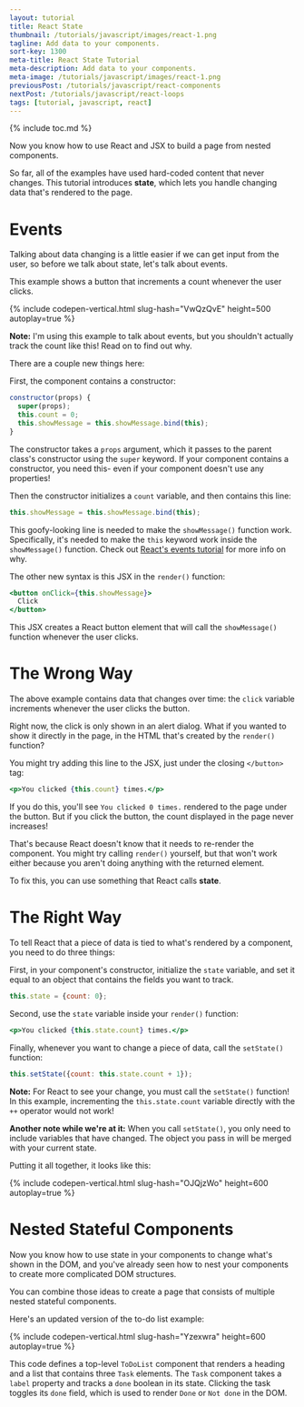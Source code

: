 ```yaml
---
layout: tutorial
title: React State
thumbnail: /tutorials/javascript/images/react-1.png
tagline: Add data to your components.
sort-key: 1300
meta-title: React State Tutorial
meta-description: Add data to your components.
meta-image: /tutorials/javascript/images/react-1.png
previousPost: /tutorials/javascript/react-components
nextPost: /tutorials/javascript/react-loops
tags: [tutorial, javascript, react]
---
```


{% include toc.md %}

Now you know how to use React and JSX to build a page from nested components.

So far, all of the examples have used hard-coded content that never changes. This tutorial introduces **state**, which lets you handle changing data that's rendered to the page.

# Events

Talking about data changing is a little easier if we can get input from the user, so before we talk about state, let's talk about events.

This example shows a button that increments a count whenever the user clicks.

{% include codepen-vertical.html slug-hash="VwQzQvE" height=500 autoplay=true %}

**Note:** I'm using this example to talk about events, but you shouldn't actually track the count like this! Read on to find out why.

There are a couple new things here:

First, the component contains a constructor:

```javascript
constructor(props) {
  super(props);
  this.count = 0;
  this.showMessage = this.showMessage.bind(this);
}
```

The constructor takes a `props` argument, which it passes to the parent class's constructor using the `super` keyword. If your component contains a constructor, you need this- even if your component doesn't use any properties!

Then the constructor initializes a `count` variable, and then contains this line:

```javascript
this.showMessage = this.showMessage.bind(this);
```

This goofy-looking line is needed to make the `showMessage()` function work. Specifically, it's needed to make the `this` keyword work inside the `showMessage()` function. Check out [React's events tutorial](https://reactjs.org/docs/handling-events.html) for more info on why.

The other new syntax is this JSX in the `render()` function:

```jsx
<button onClick={this.showMessage}>
  Click
</button>
```

This JSX creates a React button element that will call the `showMessage()` function whenever the user clicks.

# The Wrong Way

The above example contains data that changes over time: the `click` variable increments whenever the user clicks the button.

Right now, the click is only shown in an alert dialog. What if you wanted to show it directly in the page, in the HTML that's created by the `render()` function?

You might try adding this line to the JSX, just under the closing `</button>` tag:

```jsx
<p>You clicked {this.count} times.</p>
```

If you do this, you'll see `You clicked 0 times.` rendered to the page under the button. But if you click the button, the count displayed in the page never increases!

That's because React doesn't know that it needs to re-render the component. You might try calling `render()` yourself, but that won't work either because you aren't doing anything with the returned element.

To fix this, you can use something that React calls **state**.

# The Right Way

To tell React that a piece of data is tied to what's rendered by a component, you need to do three things:

First, in your component's constructor, initialize the `state` variable, and set it equal to an object that contains the fields you want to track.

```javascript
this.state = {count: 0};
```

Second, use the `state` variable inside your `render()` function:

```jsx
<p>You clicked {this.state.count} times.</p>
```

Finally, whenever you want to change a piece of data, call the `setState()` function:

```javascript
this.setState({count: this.state.count + 1});
```

**Note:** For React to see your change, you must call the `setState()` function! In this example, incrementing the `this.state.count` variable directly with the `++` operator would not work!

**Another note while we're at it:** When you call `setState()`, you only need to include variables that have changed. The object you pass in will be merged with your current state.

Putting it all together, it looks like this:

{% include codepen-vertical.html slug-hash="OJQjzWo" height=600 autoplay=true %}

# Nested Stateful Components

Now you know how to use state in your components to change what's shown in the DOM, and you've already seen how to nest your components to create more complicated DOM structures.

You can combine those ideas to create a page that consists of multiple nested stateful components.

Here's an updated version of the to-do list example:

{% include codepen-vertical.html slug-hash="Yzexwra" height=600 autoplay=true %}

This code defines a top-level `ToDoList` component that renders a heading and a list that contains three `Task` elements. The `Task` component takes a `label` property and tracks a `done` boolean in its state. Clicking the task toggles its `done` field, which is used to render `Done` or `Not done` in the DOM.
